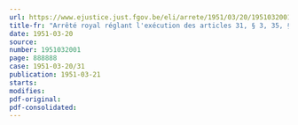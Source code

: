 ```yaml
---
url: https://www.ejustice.just.fgov.be/eli/arrete/1951/03/20/1951032001/justel
title-fr: "Arrêté royal réglant l'exécution des articles 31, § 3, 35, § 5, et 39, 2e alinéa, des lois et arrêtés relatifs aux impôts sur les revenus"
date: 1951-03-20
source:
number: 1951032001
page: 888888
case: 1951-03-20/31
publication: 1951-03-21
starts:
modifies:
pdf-original:
pdf-consolidated:
---
```


